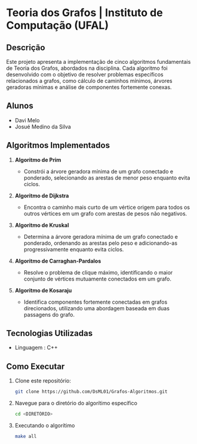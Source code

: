 # Teoria dos Grafos | Instituto de Computação (UFAL)

## Descrição 
Este projeto apresenta a implementação de cinco algoritmos fundamentais de Teoria dos Grafos, abordados na disciplina. Cada algoritmo foi desenvolvido com o objetivo de resolver problemas específicos relacionados a grafos, como cálculo de caminhos mínimos, árvores geradoras mínimas e análise de componentes fortemente conexas.

## Alunos
- Davi Melo
- Josué Medino da Silva

## Algoritmos Implementados

1. **Algoritmo de Prim**
   - Constrói a árvore geradora mínima de um grafo conectado e ponderado, selecionando as arestas de menor peso enquanto evita ciclos.

2. **Algoritmo de Dijkstra**
   - Encontra o caminho mais curto de um vértice origem para todos os outros vértices em um grafo com arestas de pesos não negativos.

3. **Algoritmo de Kruskal**
   - Determina a árvore geradora mínima de um grafo conectado e ponderado, ordenando as arestas pelo peso e adicionando-as progressivamente enquanto evita ciclos.

4. **Algoritmo de Carraghan-Pardalos**
   - Resolve o problema de clique máximo, identificando o maior conjunto de vértices mutuamente conectados em um grafo.

5. **Algoritmo de Kosaraju**
   - Identifica componentes fortemente conectadas em grafos direcionados, utilizando uma abordagem baseada em duas passagens do grafo.

## Tecnologias Utilizadas
- Linguagem : C++

## Como Executar

1. Clone este repositório:
   ```bash
   git clone https://github.com/DsML01/Grafos-Algoritmos.git

2. Navegue para o diretório do algorítimo específico
   ```bash
   cd <DIRETÓRIO>

3. Executando o algorítimo
   ```bash
   make all
